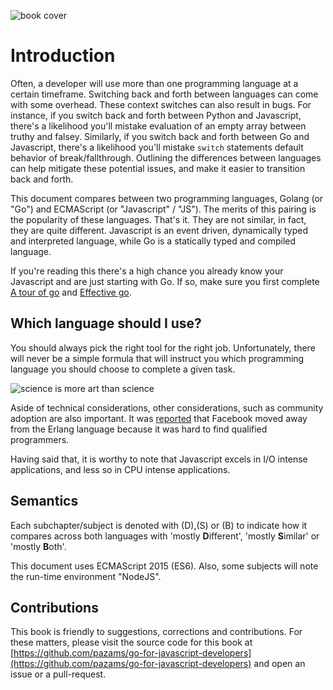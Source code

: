 ![book cover](/images/cover.png)

# Introduction

Often, a developer will use more than one programming language at a certain timeframe. Switching back and forth between languages can come with some overhead. These context switches can also result in bugs. For instance, if you switch back and forth between Python and Javascript, there's a likelihood you'll mistake evaluation of an empty array between truthy and falsey. Similarly, if you switch back and forth between Go and Javascript, there's a likelihood you'll mistake `switch` statements default behavior of break/fallthrough. Outlining the differences between languages can help mitigate these potential issues, and make it easier to transition back and forth.

This document compares between two programming languages, Golang (or "Go") and ECMAScript (or "Javascript" / "JS"). The merits of this pairing is the popularity of these languages. That's it. They are not similar, in fact, they are quite different. Javascript is an event driven, dynamically typed and interpreted language, while Go is a statically typed and compiled language.

If you're reading this there's a high chance you already know your Javascript and are just starting with Go. If so, make sure you first complete [A tour of go](https://tour.golang.org) and [Effective go](https://golang.org/doc/effective_go.html).

## Which language should I use?

You should always pick the right tool for the right job. Unfortunately, there will never be a simple formula that will instruct you which programming language you should choose to complete a given task.

![science is more art than science](/images/science_art.png)

Aside of technical considerations, other considerations, such as community adoption are also important. It was [reported](http://highscalability.com/blog/2014/2/26/the-whatsapp-architecture-facebook-bought-for-19-billion.html) that Facebook moved away from the Erlang language because it was hard to find qualified programmers.

Having said that, it is worthy to note that Javascript excels in I/O intense applications, and less so in CPU intense applications.

## Semantics
Each subchapter/subject is denoted with (D),(S) or (B) to indicate how it compares across both languages with 'mostly **D**ifferent', 'mostly **S**imilar' or 'mostly **B**oth'.

This document uses ECMAScript 2015 (ES6).
Also, some subjects will note the run-time environment "NodeJS".

## Contributions
This book is friendly to suggestions, corrections and contributions.
For these matters, please visit the source code for this book at [https://github.com/pazams/go-for-javascript-developers](https://github.com/pazams/go-for-javascript-developers) and open an issue or a pull-request.
